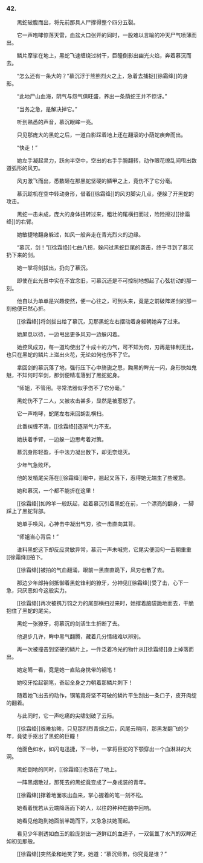 ### 42.

　　黑蛇破腹而出，将先前那具人尸撑得整个四分五裂。

　　它一声咆哮惊落天雷，血盆大口张开的同时，一股难以言喻的冲天尸气喷薄而出。

　　鳞片摩挲在地上，黑蛇飞速缠绕过树干，巨瞳倒影出幽光火焰，奔着慕沉而去。

　　“怎么还有一条大的？”慕沉浮于熊熊烈火之上，急着去捕捉[[徐霜绛]]的身影。

　　“此地尸山血海，阴气与怨气俱旺盛，养出一条荫蛇王并不惊讶。”

　　“当务之急，是解决掉它。”

　　听到熟悉的声音，慕沉眼眸一亮。

　　只见那庞大的黑蛇之后，一道白影踩着地上还在翻滚的小荫蛇疾奔而出。

　　“快走！”

　　她左手凝起灵力，跃向半空中，空出的右手手腕翻转，动作眼花缭乱间甩出数道弧形的风刃。

　　风刃激飞而出，悉数砸在那黑蛇坚硬的鳞甲之上，竟伤不了它分毫。

　　慕沉趁机在空中转动身形，借着[[徐霜绛]]的风刃脚尖几点，便躲了开黑蛇的攻击。

　　黑蛇一击未成，庞大的身体扭转过来，粗壮的尾横扫而过，险险擦过[[徐霜绛]]的右臂。

　　她敏捷地翻身躲过，如风一般奔走在青光烈火的边缘。

　　“慕沉，剑！”[[徐霜绛]]七曲八拐，躲闪过黑蛇巨尾的袭击，终于寻到了慕沉扔下来的剑。

　　她一掌将剑拔出，扔向了慕沉。

　　即使在此光景中实在不宜念旧，可慕沉还是不可控制地想起了心弦初动的那一刻。

　　他自以为单单是兴趣使然，便一心往之，可到头来，竟是之前破阵递剑的那一刻他便已然心折。

　　[[徐霜绛]]将剑拔出给了慕沉，见那黑蛇左右摆动着身躯朝她奔了过来。

　　她屏息以待，一边甩出更多风刃一边躲闪着。

　　她控风成刃，每一道均使出了十成十的力气，可不知为何，刃再是锋利无比，也只在黑蛇的鳞片上滋出火花，无论如何也伤不了它。

　　拿回剑的慕沉落了地，强行压下心中旖旎之思，黝黑的眸光一闪，身形快如鬼魅，不知何时举剑，那剑便精准落到了黑蛇蛇身。

　　“师姐，不管用。寻常法器似乎伤不了它分毫。”

　　黑蛇伤不了二人，又被攻击甚多，显然是被惹怒了。

　　它一声咆哮，蛇尾左右来回胡乱横扫。

　　此番纠缠不清，[[徐霜绛]]逐渐气力不支。

　　她扶着手臂，一边躲一边思考着对策。

　　慕沉身形轻盈，手中法力凝出数下，却无奈熄灭。

　　少年气急败坏。

　　他的发梢尾尖落在[[徐霜绛]]眼中，翘起又落下，惹得她无端生了些暖意。

　　她和慕沉，一个都不能折在这里！

　　[[徐霜绛]]如羚羊一般跃起，趁着慕沉引着黑蛇在前，一个漂亮的翻身，一脚踩上了黑蛇背部。

　　她单手唤风，心神击中凝出气刃，欲一击直向其背。

　　“师姐当心背后！”

　　谁料黑蛇这下却反应灵敏异常，慕沉一声未喊完，它尾尖便回勾一击朝重重[[徐霜绛]]拍下。

　　[[徐霜绛]]被拍的气血翻涌，眼前一黑直直跪下，风刃也散了去。

　　那边少年郎持剑抵御着黑蛇锋利的獠牙，分神见[[徐霜绛]]受了击，心下一急，只厌恶如今这般实力。

　　[[徐霜绛]]再次被携万钧之力的尾部横扫过来时，她撑着脑袋跪地而去，干脆抱住了黑蛇的尾尖。

　　黑蛇一张獠牙，将慕沉的剑活生生折断了去。

　　他退步几许，眸中黑气翻腾，藏着几分情绪难以辨别。

　　再一次被撞击到坚硬的鳞片上，一件泛着冷光的物什从[[徐霜绛]]身上掉落而出。

　　她定睛一看，竟是她一直贴身携带的钢笔！

　　她咬牙拾起钢笔，奋起全身之力朝着那鳞片刺下！

　　随着她飞出去的动作，钢笔竟将坚不可破的鳞片平生刮出一条口子，皮开肉绽的翻着。

　　与此同时，它一声吃痛的尖啸划破了云际。

　　[[徐霜绛]]艰难抬眸，只见那烈烈青烟之后，风尾云稍间，那黑发翻飞的少年，竟徒手抠出了黑蛇的巨瞳！

　　他面色如水，如闪电迅捷，下一秒，一掌将巨蛇的下颚穿出一个血淋淋的大洞。

　　黑蛇倒地的同时，[[徐霜绛]]也落在了地上。

　　一阵黑烟散过，那死去的黑蛇竟变成了一身戎装的青年。

　　[[徐霜绛]]撑着地面咳出血来，掌心握着的笔一刻不松。

　　她看着恍若从云端降落而下的人，以往的种种在脑中回响。

　　她看见他跑到她面前半跪而下，又急急扶她而起。

　　看见少年剔透如白玉的脸庞划出一道鲜红的血道子，一双氤氲了水汽的双眸还如初见那般。

　　[[徐霜绛]]突然柔和地笑了笑，她道：“慕沉师弟，你究竟是谁？”